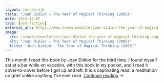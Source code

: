 ```yaml
---
layout: narrow.njk
title: "Joan Didion – The Year of Magical Thinking (2005)"
date: 2023-12-07
tags: [non-fiction]
external_url: https://www.trema.website/joan-didion-the-year-of-magical-thinking/?ref=daniel.pizza
image:
  src: /assets/newsletter/joan-didion-the-year-of-magical-thinking.png
  alt: "Joan Didion – The Year of Magical Thinking (2005)"
  title: "Joan Didion – The Year of Magical Thinking (2005)"
---
```


This month I read this book by Joan Didion for the third time. I found myself sat at a bar while on vacation, with this book in my pocket, and I read it cover-to-cover before I got up and left. It is a captivating read: a meditation on grief unlike anything I've ever read. <a href="{{ external_url }}" title="Read my recommendation for The Year of Magical Thinking by Joan Didion" rel="external" target="_blank">Continue reading</a> →

